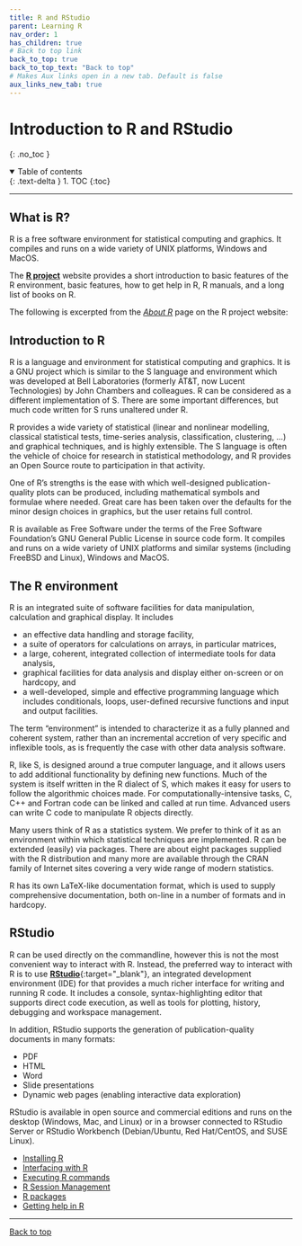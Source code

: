 ```yaml
---
title: R and RStudio
parent: Learning R
nav_order: 1
has_children: true
# Back to top link
back_to_top: true
back_to_top_text: "Back to top"
# Makes Aux links open in a new tab. Default is false
aux_links_new_tab: true
---
```


# Introduction to R and RStudio
{: .no_toc }

<details open markdown="block">
  <summary>
    Table of contents
  </summary>
  {: .text-delta }
1. TOC
{:toc}

</details>

***

## What is R?

R is a free software environment for statistical computing and graphics. It compiles and runs on a wide variety of UNIX platforms, Windows and MacOS.

The [**R project**](https://r-project.org) website provides a short introduction to basic features of the R environment, basic features, how to get help in R, R manuals, and a long list of books on R.

The following is excerpted from the [*About R*](https://www.r-project.org/about.html) page on the R project website:

## Introduction to R

R is a language and environment for statistical computing and graphics. It is a GNU project which is similar to the S language and environment which was developed at Bell Laboratories (formerly AT&T, now Lucent Technologies) by John Chambers and colleagues. R can be considered as a different implementation of S. There are some important differences, but much code written for S runs unaltered under R.

R provides a wide variety of statistical (linear and nonlinear modelling, classical statistical tests, time-series analysis, classification, clustering, …) and graphical techniques, and is highly extensible. The S language is often the vehicle of choice for research in statistical methodology, and R provides an Open Source route to participation in that activity.

One of R’s strengths is the ease with which well-designed publication-quality plots can be produced, including mathematical symbols and formulae where needed. Great care has been taken over the defaults for the minor design choices in graphics, but the user retains full control.

R is available as Free Software under the terms of the Free Software Foundation’s GNU General Public License in source code form. It compiles and runs on a wide variety of UNIX platforms and similar systems (including FreeBSD and Linux), Windows and MacOS.

## The R environment

R is an integrated suite of software facilities for data manipulation, calculation and graphical display. It includes

- an effective data handling and storage facility,
- a suite of operators for calculations on arrays, in particular matrices,
- a large, coherent, integrated collection of intermediate tools for data analysis,
- graphical facilities for data analysis and display either on-screen or on hardcopy, and
- a well-developed, simple and effective programming language which includes conditionals, loops, user-defined recursive functions and input and output facilities.

The term “environment” is intended to characterize it as a fully planned and coherent system, rather than an incremental accretion of very specific and inflexible tools, as is frequently the case with other data analysis software.

R, like S, is designed around a true computer language, and it allows users to add additional functionality by defining new functions. Much of the system is itself written in the R dialect of S, which makes it easy for users to follow the algorithmic choices made. For computationally-intensive tasks, C, C++ and Fortran code can be linked and called at run time. Advanced users can write C code to manipulate R objects directly.

Many users think of R as a statistics system. We prefer to think of it as an environment within which statistical techniques are implemented. R can be extended (easily) via packages. There are about eight packages supplied with the R distribution and many more are available through the CRAN family of Internet sites covering a very wide range of modern statistics.

R has its own LaTeX-like documentation format, which is used to supply comprehensive documentation, both on-line in a number of formats and in hardcopy.

## RStudio

R can be used directly on the commandline, however this is not the most convenient way to interact with R. Instead, the preferred way to interact with R is to use [**RStudio**](https://www.rstudio.com/products/rstudio/){:target="_blank"}, an integrated development environment (IDE) for that provides a much richer interface for writing and running R code. It includes a console, syntax-highlighting editor that supports direct code execution, as well as tools for plotting, history, debugging and workspace management.

In addition, RStudio supports the generation of publication-quality documents in many formats:

- PDF
- HTML
- Word
- Slide presentations
- Dynamic web pages (enabling interactive data exploration)

RStudio is available in open source and commercial editions and runs on the desktop (Windows, Mac, and Linux) or in a browser connected to RStudio Server or RStudio Workbench (Debian/Ubuntu, Red Hat/CentOS, and SUSE Linux).


-   [Installing R](installing_r.md)
-   [Interfacing with R](interfacing_with_r.md)
-   [Executing R commands](executing_r.md)
-   [R Session Management](r_session_management.md)
-   [R packages](r_packages.md)
-   [Getting help in R](help_r.md)

***

[Back to top](#introduction-to-r-and-rstudio)
